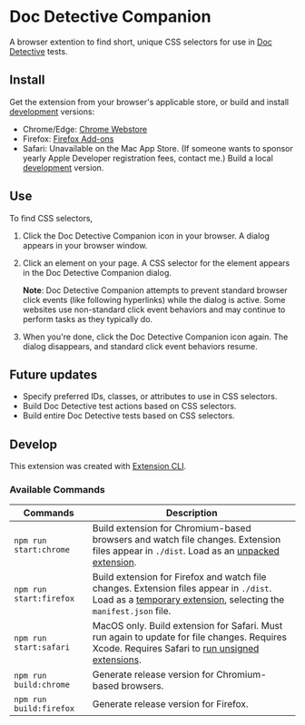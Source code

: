# Doc Detective Companion

A browser extention to find short, unique CSS selectors for use in [Doc Detective](https://github.com/hawkeyexl/doc-detective) tests.

## Install

Get the extension from your browser's applicable store, or build and install [development](#develop) versions:

*   Chrome/Edge: [Chrome Webstore](https://chrome.google.com/webstore/detail/doc-detective-companion/dfpbndchffmilddiaccdcpoejljlaghm)
*   Firefox: [Firefox Add-ons](https://addons.mozilla.org/en-US/firefox/addon/doc-detective-companion)
*   Safari: Unavailable on the Mac App Store. (If someone wants to sponsor yearly Apple Developer registration fees, contact me.) Build a local [development](#develop) version.

## Use

To find CSS selectors,
1.  Click the Doc Detective Companion icon in your browser. A dialog appears in your browser window.
1.  Click an element on your page. A CSS selector for the element appears in the Doc Detective Companion dialog.

    **Note**: Doc Detective Companion attempts to prevent standard browser click events (like following hyperlinks) while the dialog is active. Some websites use non-standard click event behaviors and may continue to perform tasks as they typically do.

1.  When you're done, click the Doc Detective Companion icon again. The dialog disappears, and standard click event behaviors resume.

## Future updates

*   Specify preferred IDs, classes, or attributes to use in CSS selectors.
*   Build Doc Detective test actions based on CSS selectors.
*   Build entire Doc Detective tests based on CSS selectors.

## Develop

This extension was created with [Extension CLI](https://oss.mobilefirst.me/extension-cli/).

### Available Commands

| Commands | Description |
| --- | --- |
| `npm run start:chrome` | Build extension for Chromium-based browsers and watch file changes. Extension files appear in `./dist`. Load as an [unpacked extension](https://developer.chrome.com/docs/extensions/mv3/getstarted/development-basics/#load-unpacked). |
| `npm run start:firefox` | Build extension for Firefox and watch file changes. Extension files appear in `./dist`. Load as a [temporary extension](https://extensionworkshop.com/documentation/develop/temporary-installation-in-firefox/), selecting the `manifest.json` file. |
| `npm run start:safari` | MacOS only. Build extension for Safari. Must run again to update for file changes. Requires Xcode. Requires Safari to [run unsigned extensions](https://developer.apple.com/documentation/safariservices/safari_web_extensions/running_your_safari_web_extension#3744467). |
| `npm run build:chrome` | Generate release version for Chromium-based browsers. |
| `npm run build:firefox` | Generate release version for Firefox. |